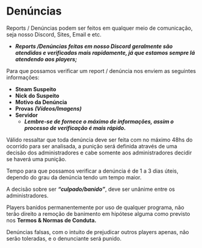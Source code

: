 # Denúncias

Reports / Denúncias podem ser feitos em qualquer meio de comunicação, seja nosso Discord, Sites, Email e etc. 

* _**Reports /Denúncias feitas em nosso Discord geralmente são atendidas e verificadas mais rapidamente, já que estamos sempre lá atendendo aos players;**_

Para que possamos verificar um report / denúncia nos enviem as seguintes informações:

* **Steam Suspeito**
* **Nick do Suspeito**
* **Motivo da Denúncia**
* **Provas** _**\(Vídeos/Imagens\)**_
* **Servidor**
  * _**Lembre-se de fornece o máximo de informações, assim o processo de verificação é mais rápido.**_

Válido ressaltar que toda denúncia deve ser feita com no máximo 48hs do ocorrido para ser analisada, a punição será definida através de uma decisão dos administradores e cabe somente aos administradores decidir se haverá uma punição.

Tempo para que possamos verificar a denúncia é de 1 a 3 dias úteis, dependo do grau da denúncia tendo um tempo maior.

A decisão sobre ser _**“culpado/banido”**_, deve ser unânime entre os administradores.

Players banidos permanentemente por uso de qualquer programa, não terão direito a remoção de banimento em hipótese alguma como previsto nos **Termos & Normas de Conduta.**

Denúncias falsas, com o intuito de prejudicar outros players apenas, não serão toleradas, e o denunciante será punido.

